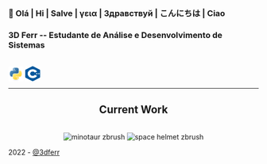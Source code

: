   <h3>👋 Olá | Hi | Salve | γεια | Здравствуй | こんにちは | Ciao </h3>
  <h3> 3D Ferr -- Estudante de Análise e Desenvolvimento de Sistemas</h3>
  <br/>

<!-- Languages icons -->
<div style="display: inline_block">
  <img align="center" alt="python-icon" height="30" width="30"  
       src="https://raw.githubusercontent.com/devicons/devicon/master/icons/python/python-original.svg">
  <img align="center" alt="c-plus-plus" height="30" width="30"
       src="c_icon.png" /> 
 </div>

-----------------------------------------------------------------------------------------------------------------------------
<div align="center">
  <h2> Current Work </h2>
  <br/>
  <img width="300" height="416" src="minotaur.gif" alt="minotaur zbrush" />
  <img align="top" width="400" height="323" src="space-helmet.gif" alt="space helmet zbrush" />
 </div>

<footer>
  <p>2022 - <a href="https://www.instagram.com/3dferr/" target="_blank">@3dferr</a>
</footer>


<!--
**pauloferrti/pauloferrti** is a ✨ _special_ ✨ repository because its `README.md` (this file) appears on your GitHub profile.

Here are some ideas to get you started:

- 🔭 I’m currently working on ...
- 🌱 I’m currently learning ...
- 👯 I’m looking to collaborate on ...
- 🤔 I’m looking for help with ...
- 💬 Ask me about ...
- 📫 How to reach me: ...
- 😄 Pronouns: ...
- ⚡ Fun fact: ...
-->

